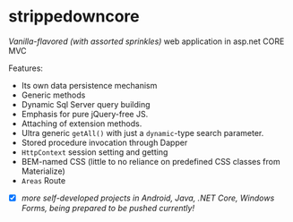 # strippedowncore
*Vanilla-flavored (with assorted sprinkles)* web application in asp.net CORE MVC

Features:
- Its own data persistence mechanism
- Generic methods
- Dynamic Sql Server query building
- Emphasis for pure jQuery-free JS. 
- Attaching of extension methods.
- Ultra generic `getAll()` with just a `dynamic`-type search parameter.
- Stored procedure invocation through Dapper
- `HttpContext` session setting and getting
- BEM-named CSS (little to no reliance on predefined CSS classes from Materialize)
- `Areas` Route




- [x] *more self-developed projects in Android, Java, .NET Core, Windows Forms, being prepared to be pushed currently!*
